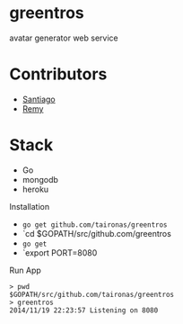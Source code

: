 greentros
==============

avatar generator web service

Contributors
=============

* [Santiago](https://github.com/santiaago)
* [Remy](https://github.com/rjourde)


Stack
======

* Go
* mongodb
* heroku

Installation

*   `go get github.com/taironas/greentros`
*   `cd $GOPATH/src/github.com/greentros
*   `go get`
*   `export PORT=8080

Run App

    > pwd
    $GOPATH/src/github.com/taironas/greentros
    > greentros
    2014/11/19 22:23:57 Listening on 8080


